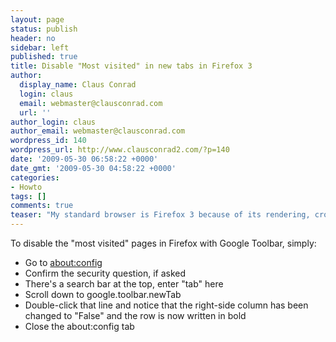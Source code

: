 ```yaml
---
layout: page
status: publish
header: no
sidebar: left
published: true
title: Disable "Most visited" in new tabs in Firefox 3
author:
  display_name: Claus Conrad
  login: claus
  email: webmaster@clausconrad.com
  url: ''
author_login: claus
author_email: webmaster@clausconrad.com
wordpress_id: 140
wordpress_url: http://www.clausconrad2.com/?p=140
date: '2009-05-30 06:58:22 +0000'
date_gmt: '2009-05-30 04:58:22 +0000'
categories:
- Howto
tags: []
comments: true
teaser: "My standard browser is Firefox 3 because of its rendering, cross-platform availability and mostly because of its extensions. Some time ago I installed Google Toolbar to be able to see the page rank of websites I visit. Since then, every new tab I open took much longer to load than previously - I had to wait entering the URL I really wanted to visit to allow Google Toolbar to render 9 screenshots of my \"most visited\" sites. Well that's nice and all Google, but I've got shortcuts for those sites and even if I don't, I could possibly type their URL faster than it takes you to display this rather useless page in every new tab I open. So I went on a quest to disable this function and it's actually not hard at all!"
---
```

To disable the "most visited" pages in Firefox with Google Toolbar, simply:

*   Go to [about:config](about:config)
*   Confirm the security question, if asked
*   There's a search bar at the top, enter "tab" here
*   Scroll down to google.toolbar.newTab
*   Double-click that line and notice that the right-side column has been changed to "False" and the row is now written in bold
*   Close the about:config tab
